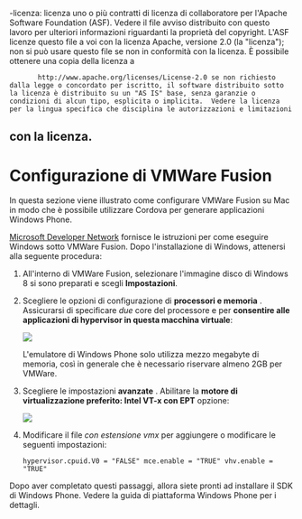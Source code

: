 -licenza: licenza uno o più contratti di licenza di collaboratore per l'Apache Software Foundation (ASF). Vedere il file avviso distribuito con questo lavoro per ulteriori informazioni riguardanti la proprietà del copyright. L'ASF licenze questo file a voi con la licenza Apache, versione 2.0 (la "licenza"); non si può usare questo file se non in conformità con la licenza. È possibile ottenere una copia della licenza a

           http://www.apache.org/licenses/License-2.0 se non richiesto dalla legge o concordato per iscritto, il software distribuito sotto la licenza è distribuito su un "AS IS" base, senza garanzie o condizioni di alcun tipo, esplicita o implicita.  Vedere la licenza per la lingua specifica che disciplina le autorizzazioni e limitazioni
    

## con la licenza.

# Configurazione di VMWare Fusion

In questa sezione viene illustrato come configurare VMWare Fusion su Mac in modo che è possibile utilizzare Cordova per generare applicazioni Windows Phone.

[Microsoft Developer Network][1] fornisce le istruzioni per come eseguire Windows sotto VMWare Fusion. Dopo l'installazione di Windows, attenersi alla seguente procedura:

 [1]: http://msdn.microsoft.com/en-US/library/windows/apps/jj945426

1.  All'interno di VMWare Fusion, selezionare l'immagine disco di Windows 8 si sono preparati e scegli **Impostazioni**.

2.  Scegliere le opzioni di configurazione di **processori e memoria** . Assicurarsi di specificare *due* core del processore e per **consentire alle applicazioni di hypervisor in questa macchina virtuale**:
    
    ![][2]
    
    L'emulatore di Windows Phone solo utilizza mezzo megabyte di memoria, così in generale che è necessario riservare almeno 2GB per VMWare.

3.  Scegliere le impostazioni **avanzate** . Abilitare la **motore di virtualizzazione preferito: Intel VT-x con EPT** opzione:
    
    ![][3]

4.  Modificare il file *con estensione vmx* per aggiungere o modificare le seguenti impostazioni:
    
        hypervisor.cpuid.V0 = "FALSE" mce.enable = "TRUE" vhv.enable = "TRUE"
        

 [2]: img/guide/platforms/wp8/vmware_memory_opts.png
 [3]: img/guide/platforms/wp8/vmware_advanced_opts.png

Dopo aver completato questi passaggi, allora siete pronti ad installare il SDK di Windows Phone. Vedere la guida di piattaforma Windows Phone per i dettagli.